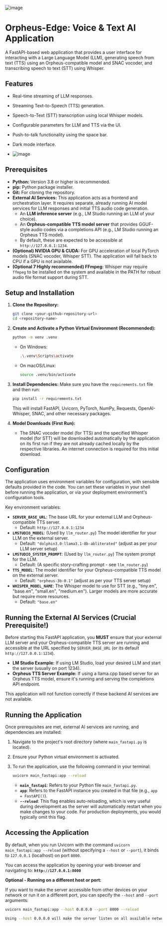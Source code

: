 ![image](https://github.com/user-attachments/assets/282f9893-9907-4266-9f3f-0faee14b3076)


# Orpheus-Edge: Voice & Text AI Application

A FastAPI-based web application that provides a user interface for interacting with a Large Language Model (LLM), generating speech from text (TTS) using an Orpheus-compatible model and SNAC vocoder, and transcribing speech to text (STT) using Whisper.

## Features

* Real-time streaming of LLM responses.
* Streaming Text-to-Speech (TTS) generation.
* Speech-to-Text (STT) transcription using local Whisper models.
* Configurable parameters for LLM and TTS via the UI.
* Push-to-talk functionality using the space bar.
* Dark mode interface.

* ![image](https://github.com/user-attachments/assets/6b3cb773-6552-42d1-ac57-a410b40095bc)


## Prerequisites

* **Python:** Version 3.8 or higher is recommended.
* **pip:** Python package installer.
* **Git:** For cloning the repository.
* **External AI Services:** This application acts as a frontend and orchestration layer. It requires separate, already running AI model services for LLM responses and initial TTS audio code generation.
    * An **LLM inference server** (e.g., LM Studio running an LLM of your choice).
    * An **Orpheus-compatible TTS model server** that provides GGUF-style audio codes via a completions API (e.g., LM Studio running an Orpheus TTS model).
    * By default, these are expected to be accessible at `http://127.0.0.1:1234`.
* **(Optional) NVIDIA GPU & CUDA:** For GPU acceleration of local PyTorch models (SNAC vocoder, Whisper STT). The application will fall back to CPU if a GPU is not available.
* **(Optional 7 Highly recommended) FFmpeg:** Whisper may require `ffmpeg` to be installed on the system and available in the PATH for robust audio file format support during STT.

## Setup and Installation

1.  **Clone the Repository:**
    ```bash
    git clone <your-github-repository-url>
    cd <repository-name>
    ```

2.  **Create and Activate a Python Virtual Environment (Recommended):**
    ```bash
    python -m venv .venv
    ```
    * On Windows:
        ```bash
        .\.venv\Scripts\activate
        ```
    * On macOS/Linux:
        ```bash
        source .venv/bin/activate
        ```

3.  **Install Dependencies:**
    Make sure you have the `requirements.txt` file and then run:
    ```bash
    pip install -r requirements.txt
    ```
    This will install FastAPI, Uvicorn, PyTorch, NumPy, Requests, OpenAI-Whisper, SNAC, and other necessary packages.

4.  **Model Downloads (First Run):**
    * The SNAC vocoder model (for TTS) and the specified Whisper model (for STT) will be downloaded automatically by the application on its first run if they are not already cached locally by the respective libraries. An internet connection is required for this initial download.

## Configuration

The application uses environment variables for configuration, with sensible defaults provided in the code. You can set these variables in your shell before running the application, or via your deployment environment's configuration tools.

Key environment variables:

* **`SERVER_BASE_URL`**: The base URL for your external LLM and Orpheus-compatible TTS server.
    * Default: `http://127.0.0.1:1234`
* **`LMSTUDIO_MODEL`**: (Used by `llm_router.py`) The model identifier for your LLM on the external server.
    * Default: `"dolphin3.0-llama3.1-8b-abliterated"` (adjust as per your LLM server setup)
* **`LMSTUDIO_SYSTEM_PROMPT`**: (Used by `llm_router.py`) The system prompt for the LLM.
    * Default: (A specific story-crafting prompt - see `llm_router.py`)
* **`TTS_MODEL`**: The model identifier for your Orpheus-compatible TTS model on the external server.
    * Default: `"orpheus-3b-0.1"` (adjust as per your TTS server setup)
* **`WHISPER_MODEL_NAME`**: The Whisper model to use for STT (e.g., "tiny.en", "base.en", "small.en", "medium.en"). Larger models are more accurate but require more resources.
    * Default: `"base.en"`

## Running the External AI Services (Crucial Prerequisite!)

Before starting this FastAPI application, you **MUST** ensure that your external LLM server and your Orpheus-compatible TTS server are running and accessible at the URL specified by `SERVER_BASE_URL` (or its default `http://127.0.0.1:1234`).

* **LM Studio Example:** If using LM Studio, load your desired LLM and start the server (usually on port 1234).
* **Orpheus TTS Server Example:** If using a llama.cpp based server for an Orpheus TTS model, ensure it's running and serving the completions API endpoint.

This application will not function correctly if these backend AI services are not available.

## Running the Application

Once prerequisites are met, external AI services are running, and dependencies are installed:

1.  Navigate to the project's root directory (where `main_fastapi.py` is located).
2.  Ensure your Python virtual environment is activated.
3.  To run the application, use the following command in your terminal:

    ```bash
    uvicorn main_fastapi:app --reload
    ```

    * **`main_fastapi`**: Refers to your Python file `main_fastapi.py`.
    * **`app`**: Refers to the FastAPI instance you created in that file (e.g., `app = FastAPI()`).
    * **`--reload`**: This flag enables auto-reloading, which is very useful during development as the server will automatically restart when you make changes to your code. For production deployments, you would typically omit this flag.

## Accessing the Application

By default, when you run Uvicorn with the command `uvicorn main_fastapi:app --reload` (without specifying a `--host` or `--port`), it binds to `127.0.0.1` (localhost) on port `8000`.

You can access the application by opening your web browser and navigating to:
**`http://127.0.0.1:8000`**

**Optional - Running on a different host or port:**

If you want to make the server accessible from other devices on your network or run it on a different port, you can specify the `--host` and `--port` arguments:

```bash
uvicorn main_fastapi:app --host 0.0.0.0 --port 8000 --reload

Using --host 0.0.0.0 will make the server listen on all available network interfaces. You would then access it via your machine's IP address (e.g., http://<your-local-ip-address>:8000).
